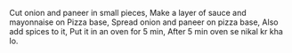 Cut onion and paneer in small pieces,
Make a layer of sauce and mayonnaise on Pizza base,
Spread onion and paneer on pizza base,
Also add spices to it,
Put it in an oven for 5 min,
After 5 min oven se nikal kr kha lo.